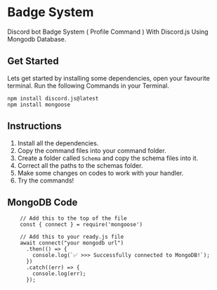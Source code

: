 # Badge System
Discord bot Badge System ( Profile Command ) With Discord.js Using Mongodb Database.

## Get Started

Lets get started by installing some dependencies, open your favourite terminal.
Run the following Commands in your Terminal.

```shell
npm install discord.js@latest
npm install mongoose
```

## Instructions

1. Install all the dependencies.
2. Copy the command files into your command folder.
3. Create a folder called `Schema` and copy the schema files into it.
4. Correct all the paths to the schemas folder.
5. Make some changes on codes to work with your handler.
6. Try the commands!

## MongoDB Code

```
    // Add this to the top of the file
    const { connect } = require('mongoose')
    
    // Add this to your ready.js file
    await connect("your mongodb url")
      .then(() => {
        console.log(`✅ >>> Successfully connected to MongoDB!`);
      })
      .catch((err) => {
        console.log(err);
      });
```
